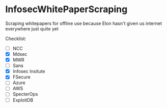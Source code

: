 # InfosecWhitePaperScraping
Scraping whitepapers for offline use because Elon hasn't given us internet everywhere just quite yet

Checklist:
- [ ] NCC
- [X] Mdsec
- [X] MWR
- [ ] Sans
- [X] Infosec Insitute 
- [X] FSecure
- [ ] Azure
- [ ] AWS
- [ ] SpecterOps
- [ ] ExploitDB
